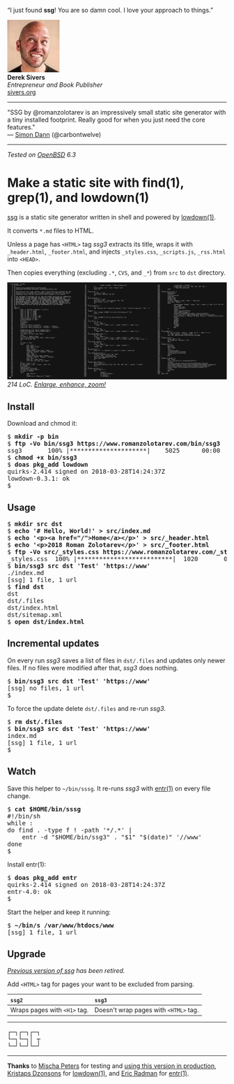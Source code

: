 <p id="ds" class="quote">&#8220;I just found <b>ssg</b>!  You are so damn
cool.  I love your approach to things.&#8221;</p>

<img src="/ref/ds.jpeg" class="avatar"><br>
**Derek Sivers**<br>
_Entrepreneur and Book Publisher_<br>
[sivers.org](https://sivers.org "25 Apr 2018")

---

"SSG by @romanzolotarev is an impressively small static site
generator with a tiny installed footprint. Really good for when you
just need the core features."<br>&mdash;
[Simon Dann](https://twitter.com/carbontwelve/status/1028936035143757825 "13 Aug 2018")
(@carbontwelve)

---

_Tested on [OpenBSD](/openbsd/) 6.3_

# Make a static site with find(1), grep(1), and lowdown(1)

[ssg](/bin/ssg3) is a static site generator written in shell and powered by
[lowdown(1)](https://kristaps.bsd.lv/lowdown/).

It converts `*.md` files to HTML.

Unless a page has `<HTML>` tag _ssg3_ extracts its title, wraps it
with `_header.html`, `_footer.html`, and injects `_styles.css`,
`_scripts.js`, `_rss.html` into `<HEAD>`.

Then copies everything (excluding `.*`, `CVS`, and `_*`) from `src`
to `dst` directory.

[![ssg3](ssg3.png)](ssg3.png)
_214 LoC. [Enlarge, enhance, zoom!](ssg3.png)_

## Install

Download and chmod it:

<pre>
$ <b>mkdir -p bin</b>
$ <b>ftp -Vo bin/ssg3 https://www.romanzolotarev.com/bin/ssg3</b>
ssg3       100% |*********************|    5025      00:00
$ <b>chmod +x bin/ssg3</b>
$ <b>doas pkg_add lowdown</b>
quirks-2.414 signed on 2018-03-28T14:24:37Z
lowdown-0.3.1: ok
$
</pre>

## Usage

<pre>
$ <b>mkdir src dst</b>
$ <b>echo '# Hello, World!' > src/index.md</b>
$ <b>echo '&lt;p&gt;&lt;a href="/"&gt;Home&lt;/a&gt;&lt;/p&gt;' &gt; src/_header.html</b>
$ <b>echo '&lt;p&gt;2018 Roman Zolotarev&lt;/p&gt;' &gt; src/_footer.html</b>
$ <b>ftp -Vo src/_styles.css https://www.romanzolotarev.com/_styles.css</b>
_styles.css  100% |**************************|  1020       00:00
$ <b>bin/ssg3 src dst 'Test' 'https://www'</b>
./index.md
[ssg] 1 file, 1 url
$ <b>find dst</b>
dst
dst/.files
dst/index.html
dst/sitemap.xml
$ <b>open dst/index.html</b>
</pre>

## Incremental updates

On every run _ssg3_ saves a list of files in `dst/.files` and updates
only newer files. If no files were modified after that, _ssg3_ does
nothing.

<pre>
$ <b>bin/ssg3 src dst 'Test' 'https://www'</b>
[ssg] no files, 1 url
$
</pre>

To force the update delete `dst/.files` and re-run _ssg3_.

<pre>
$ <b>rm dst/.files</b>
$ <b>bin/ssg3 src dst 'Test' 'https://www'</b>
index.md
[ssg] 1 file, 1 url
$
</pre>

## Watch

Save this helper to `~/bin/sssg`. It re-runs _ssg3_ with
[entr(1)](http://entrproject.org) on every file change.

<pre>
$ <b>cat $HOME/bin/sssg</b>
#!/bin/sh
while :
do find . -type f ! -path '*/.*' |
	entr -d "$HOME/bin/ssg3" . "$1" "$(date)" '//www'
done
$
</pre>

Install entr(1):

<pre>
$ <b>doas pkg_add entr</b>
quirks-2.414 signed on 2018-03-28T14:24:37Z
entr-4.0: ok
$
</pre>

Start the helper and keep it running:

<pre>
$ <b>~/bin/s /var/www/htdocs/www</b>
[ssg] 1 file, 1 url
</pre>

## Upgrade

_[Previous version of ssg](ssg2.html) has been retired._

Add `<HTML>` tag for pages your want to be excluded from parsing.

`ssg2`                       | `ssg3`
:--                          | :--
Wraps pages with `<H1>` tag. | Doesn't wrap pages with `<HTML>` tag.

---

<pre>
&#9484;&#9472;&#9488;&#9484;&#9472;&#9488;&#9484;&#9472;&#9488;
&#9492;&#9472;&#9488;&#9492;&#9472;&#9488;&#9474; &#9516;
&#9492;&#9472;&#9496;&#9492;&#9472;&#9496;&#9492;&#9472;&#9496;
</pre>

---

**Thanks** to
[Mischa Peters](https://twitter.com/mischapeters) for testing and [using this version in production](https://openbsd.amsterdam),
[Kristaps Dzonsons](https://www.divelog.blue/) for
[lowdown(1)](https://kristaps.bsd.lv/lowdown/), and
[Eric Radman](http://eradman.com) for
[entr(1)](http://entrproject.org).
